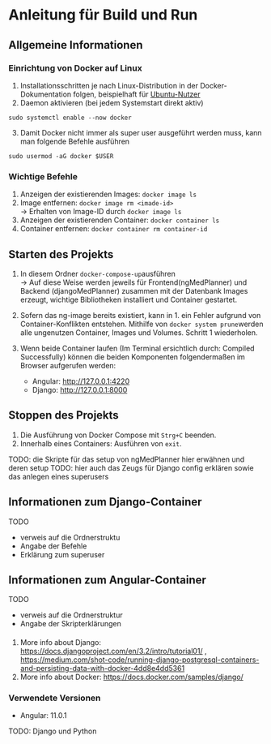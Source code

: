 # Anleitung für Build und Run

## Allgemeine Informationen
### Einrichtung von Docker auf Linux
1. Installationsschritten je nach Linux-Distribution in der Docker-Dokumentation folgen, beispielhaft für [Ubuntu-Nutzer](https://docs.docker.com/engine/install/ubuntu/) 
2. Daemon aktivieren (bei jedem Systemstart direkt aktiv)
```
sudo systemctl enable --now docker
```
3. Damit Docker nicht immer als super user ausgeführt werden muss, kann man folgende Befehle ausführen
```
sudo usermod -aG docker $USER
```
### Wichtige Befehle
1. Anzeigen der existierenden Images: `docker image ls`
2. Image entfernen: `docker image rm <imade-id>` <br>
&rightarrow; Erhalten von Image-ID durch `docker image ls`
3. Anzeigen der existierenden Container: `docker container ls`
4. Container entfernen: `docker container rm container-id`

## Starten des Projekts
1. In diesem Ordner `docker-compose-up`ausführen <br>
&rightarrow;
Auf diese Weise werden jeweils für Frontend(ngMedPlanner) und Backend (djangoMedPlanner) zusammen mit der Datenbank Images erzeugt, wichtige Bibliotheken installiert und Container gestartet.

2. Sofern das ng-image bereits existiert, kann in 1. ein Fehler aufgrund von Container-Konflikten entstehen. Mithilfe von `docker system prune`werden alle ungenutzen Container, Images und Volumes. Schritt 1 wiederholen.

3. Wenn beide Container laufen (Im Terminal ersichtlich durch: Compiled Successfully) können die beiden Komponenten folgendermaßen im Browser aufgerufen werden:
    * Angular: http://127.0.0.1:4220 
    * Django: http://127.0.0.1:8000

## Stoppen des Projekts
1. Die Ausführung von Docker Compose mit `Strg+C` beenden.
2. Innerhalb eines Containers: Ausführen von `exit`.


TODO: die Skripte für das setup von ngMedPlanner hier erwähnen und deren setup
TODO: hier auch das Zeugs für Django config erklären sowie das anlegen eines superusers


## Informationen zum Django-Container
TODO 
* verweis auf die Ordnerstruktu
* Angabe der Befehle 
* Erklärung zum superuser
## Informationen zum Angular-Container
TODO
* verweis auf die Ordnerstruktur
* Angabe der Skripterklärungen
####
1. More info about Django: https://docs.djangoproject.com/en/3.2/intro/tutorial01/ , https://medium.com/shot-code/running-django-postgresql-containers-and-persisting-data-with-docker-4dd8e4dd5361
2. More info about Docker: https://docs.docker.com/samples/django/


### Verwendete Versionen
* Angular: 11.0.1

TODO: Django und Python